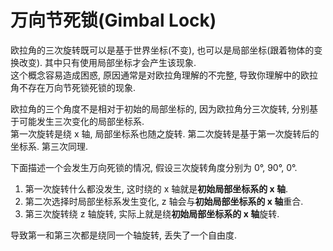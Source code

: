 # 万向节死锁(Gimbal Lock)

欧拉角的三次旋转既可以是基于世界坐标(不变), 也可以是局部坐标(跟着物体的变换改变). 其中只有使用局部坐标才会产生该现象.  
这个概念容易造成困惑, 原因通常是对欧拉角理解的不完整, 导致你理解中的欧拉角不存在万向节死锁死锁的现象.  

欧拉角的三个角度不是相对于初始的局部坐标的, 因为欧拉角分三次旋转, 分别基于可能发生三次变化的局部坐标系.  
第一次旋转是绕 x 轴, 局部坐标系也随之旋转. 第二次旋转是基于第一次旋转后的坐标系. 第三次同理.  

下面描述一个会发生万向死锁的情况, 假设三次旋转角度分别为 0°, 90°, 0°.  

1. 第一次旋转什么都没发生, 这时绕的 x 轴就是**初始局部坐标系的 x 轴**.
2. 第二次选择时局部坐标系发生变化, z 轴会与**初始局部坐标系的 x 轴**重合.
3. 第三次旋转绕 z 轴旋转, 实际上就是绕**初始局部坐标系的 x 轴**旋转.

导致第一和第三次都是绕同一个轴旋转, 丢失了一个自由度.  

